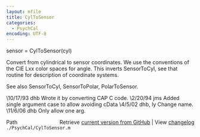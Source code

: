 ```yaml
---
layout: mfile
title: CylToSensor
categories:
  - PsychCal
encoding: UTF-8
---
```


sensor = CylToSensor(cyl)

Convert from cylindrical to sensor coordinates.
We use the conventions of the CIE Lxx color spaces
for angle.  This inverts SensorToCyl, see that routine
for description of coordinate systems.

See also SensorToCyl, SensorToPolar, PolarToSensor.

\10/17/93    dhb   Wrote it by converting CAP C code.
\2/20/94     jms   Added single argument case to allow avoiding cData
\4/5/02      dhb, ly  Change name.
\11/6/06     dhb   Only allow one arg.


<div class="code_header" style="text-align:right;">
  <span style="float:left;">Path&nbsp;&nbsp;</span> <span class="counter">Retrieve <a href=
  "https://raw.github.com/Psychtoolbox-3/Psychtoolbox-3/beta/./PsychCal/CylToSensor.m">current version from GitHub</a> | View <a href=
  "https://github.com/Psychtoolbox-3/Psychtoolbox-3/commits/beta/./PsychCal/CylToSensor.m">changelog</a></span>
</div>
<div class="code">
  <code>./PsychCal/CylToSensor.m</code>
</div>

